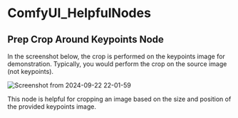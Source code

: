 # ComfyUI_HelpfulNodes

## Prep Crop Around Keypoints Node

In the screenshot below, the crop is performed on the keypoints image for demonstration. Typically, you would perform the crop on the source image (not keypoints).

![Screenshot from 2024-09-22 22-01-59](https://github.com/user-attachments/assets/457caadb-994c-4f4c-ad38-24b17a53803e)

This node is helpful for cropping an image based on the size and position of the provided keypoints image.

